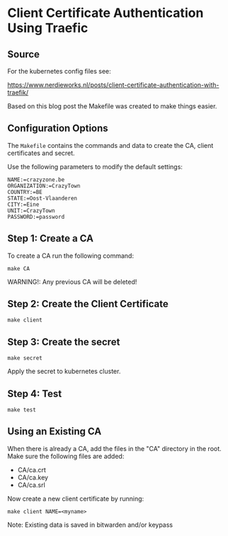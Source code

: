 # Client Certificate Authentication Using Traefic

## Source

For the kubernetes config files see:

https://www.nerdieworks.nl/posts/client-certificate-authentication-with-traefik/

Based on this blog post the Makefile was created to make things easier.

## Configuration Options

The `Makefile` contains the commands and data to create the CA, client certificates and secret.

Use the following parameters to modify the default settings:

```env
NAME:=crazyzone.be
ORGANIZATION:=CrazyTown
COUNTRY:=BE
STATE:=Oost-Vlaanderen
CITY:=Eine
UNIT:=CrazyTown
PASSWORD:=password
```

## Step 1: Create a CA

To create a CA run the following command:

```console
make CA
```

WARNING!: Any previous CA will be deleted!

## Step 2: Create the Client Certificate

```console
make client
```

## Step 3: Create the secret

```console
make secret
```

Apply the secret to kubernetes cluster.

## Step 4: Test

```console
make test
```

## Using an Existing CA

When there is already a CA, add the files in the "CA" directory in the root.  
Make sure the following files are added:

- CA/ca.crt  
- CA/ca.key  
- CA/ca.srl

Now create a new client certificate by running:

```console
make client NAME=<myname>
```

Note: Existing data is saved in bitwarden and/or keypass
